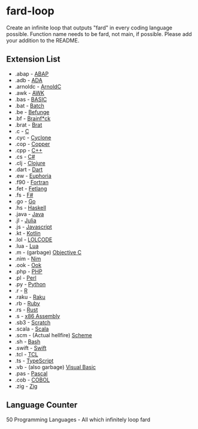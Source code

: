 # fard-loop
Create an infinite loop that outputs "fard" in every coding language possible. Function name needs to be fard, not main, if possible. Please add your addition to the README.

## Extension List
- .abap - [ABAP](https://en.wikipedia.org/wiki/ABAP)
- .adb - [ADA](https://en.wikipedia.org/wiki/Ada_(programming_language))
- .arnoldc - [ArnoldC](https://github.com/lhartikk/ArnoldC)
- .awk - [AWK](https://en.wikipedia.org/wiki/AWK)
- .bas - [BASIC](https://en.wikipedia.org/wiki/BASIC)
- .bat - [Batch](https://en.wikipedia.org/wiki/Batch_file)
- .be - [Befunge](https://github.com/SystemFw/Befunge-93)
- .bf - [Brainf\*ck](https://en.m.wikipedia.org/wiki/Brainfuck)
- .brat - [Brat](https://github.com/presidentbeef/brat)
- .c - [C](https://en.wikipedia.org/wiki/The_C_Programming_Language)
- .cyc - [Cyclone](https://cyclone.thelanguage.org)
- .cop - [Copper](https://github.com/copper-lang/copper)
- .cpp - [C++](https://en.wikipedia.org/wiki/C%2B%2B)
- .cs - [C#](https://en.wikipedia.org/wiki/C_Sharp_(programming_language))
- .clj - [Clojure](https://en.wikipedia.org/wiki/Clojure)
- .dart - [Dart](https://en.wikipedia.org/wiki/Dart_(programming_language))
- .ew - [Euphoria](https://en.wikipedia.org/wiki/Euphoria_(programming_language))
- .f90 - [Fortran](https://rosettacode.org/wiki/Category:Fortran)
- .fet - [Fetlang](https://github.com/fetlang/fetlang)
- .fs - [F#](https://en.wikipedia.org/wiki/F_Sharp_(programming_language))
- .go - [Go](https://en.wikipedia.org/wiki/Go_(programming_language))
- .hs - [Haskell](https://en.wikipedia.org/wiki/Haskell)
- .java - [Java](https://en.wikipedia.org/wiki/Java_(programming_language))
- .jl - [Julia](https://en.wikipedia.org/wiki/Julia_(programming_language))
- .js - [Javascript](https://en.wikipedia.org/wiki/JavaScript)
- .kt - [Kotlin](https://en.wikipedia.org/wiki/Kotlin_(programming_language))
- .lol - [LOLCODE](https://en.wikipedia.org/wiki/LOLCODE)
- .lua - [Lua](https://en.wikipedia.org/wiki/Lua_(programming_language))
- .m - (garbage) [Objective C](https://en.wikipedia.org/wiki/Objective-C)
- .nim - [Nim](https://en.wikipedia.org/wiki/Nim_(programming_language))
- .ook - [Ook](https://www.dangermouse.net/esoteric/ook.html)
- .php - [PHP](https://en.wikipedia.org/wiki/PHP)
- .pl - [Perl](https://en.wikipedia.org/wiki/Perl)
- .py - [Python](https://en.wikipedia.org/wiki/Python_(programming_language))
- .r - [R](https://en.wikipedia.org/wiki/R_(programming_language))
- .raku - [Raku](https://en.wikipedia.org/wiki/Raku_(programming_language))
- .rb - [Ruby](https://en.wikipedia.org/wiki/Ruby_(programming_language))
- .rs - [Rust](https://en.wikipedia.org/wiki/Rust_(programming_language))
- .s - [x86 Assembly](https://en.m.wikipedia.org/wiki/X86_assembly_language)
- .sb3 - [Scratch](https://scratch.mit.edu/)
- .scala - [Scala](https://en.wikipedia.org/wiki/Scala_(programming_language))
- .scm - (Actual hellfire) [Scheme](https://en.wikipedia.org/wiki/Scheme_(programming_language))
- .sh - [Bash](https://en.wikipedia.org/wiki/Bash_(Unix_shell))
- .swift - [Swift](https://en.wikipedia.org/wiki/Swift_(programming_language))
- .tcl - [TCL](https://en.wikipedia.org/wiki/Tcl)
- .ts - [TypeScript](https://en.wikipedia.org/wiki/TypeScript)
- .vb - (also garbage) [Visual Basic](https://en.wikipedia.org/wiki/Visual_Basic_.NET)
- .pas - [Pascal](https://en.wikipedia.org/wiki/Pascal_(programming_language))
- .cob - [COBOL](https://en.wikipedia.org/wiki/COBOL)
- .zig - [Zig](https://ziglang.org/)


## Language Counter
50 Programming Languages - All which infinitely loop fard
